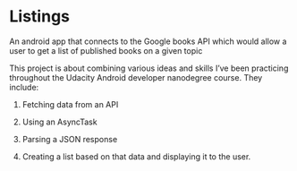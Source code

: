 # Listings
An android app that connects to the Google books API which would allow a user to get a list of published books on a given topic


This project is about combining various ideas and skills I’ve been practicing throughout the Udacity Android developer nanodegree course. They include:

1. Fetching data from an API

2. Using an AsyncTask

3. Parsing a JSON response

4. Creating a list based on that data and displaying it to the user.
